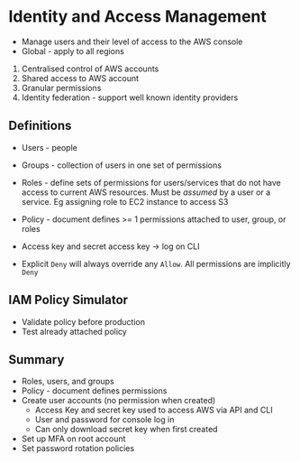 # Identity and Access Management

- Manage users and their level of access to the AWS console
- Global - apply to all regions

1. Centralised control of AWS accounts
2. Shared access to AWS account
3. Granular permissions
4. Identity federation - support well known identity providers

## Definitions

- Users - people
- Groups - collection of users in one set of permissions
- Roles - define sets of permissions for users/services that do not have access to current AWS resources. Must be *assumed* by a user or a service. Eg assigning role to EC2 instance to access S3
- Policy - document defines >= 1 permissions attached to user, group, or roles

- Access key and secret access key -> log on CLI

- Explicit `Deny` will always override any `Allow`. All permissions are implicitly `Deny`

## IAM Policy Simulator

- Validate policy before production
- Test already attached policy

## Summary

- Roles, users, and groups
- Policy - document defines permissions
- Create user accounts (no permission when created)
  - Access Key and secret key used to access AWS via API and CLI
  - User and password for console log in
  - Can only download secret key when first created
- Set up MFA on root account
- Set password rotation policies
